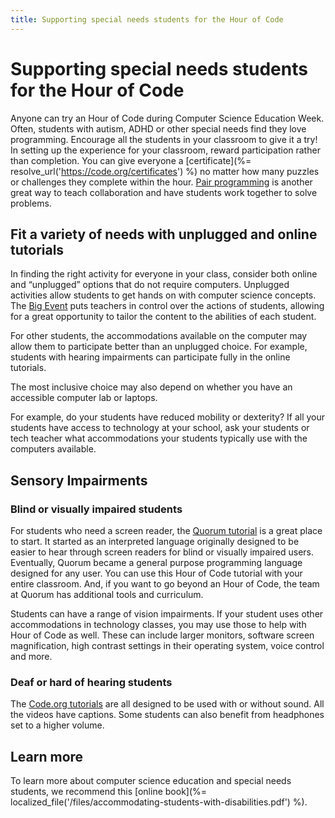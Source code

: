 ```yaml
---
title: Supporting special needs students for the Hour of Code
---
```

# Supporting special needs students for the Hour of Code

Anyone can try an Hour of Code during Computer Science Education Week. Often, students with autism, ADHD or other special needs find they love programming. Encourage all the students in your classroom to give it a try! In setting up the experience for your classroom, reward participation rather than completion. You can give everyone a [certificate](%= resolve_url('https://code.org/certificates') %) no matter how many puzzles or challenges they complete within the hour. [Pair programming](https://www.youtube.com/watch?v=vgkahOzFH2Q) is another great way to teach collaboration and have students work together to solve problems.

## Fit a variety of needs with unplugged and online tutorials

In finding the right activity for everyone in your class, consider both online and “unplugged” options that do not require computers. Unplugged activities allow students to get hands on with computer science concepts. The [Big Event](https://studio.code.org/s/course1/stage/15/puzzle/1) puts teachers in control over the actions of students, allowing for a great opportunity to tailor the content to the abilities of each student.

For other students, the accommodations available on the computer may allow them to participate better than an unplugged choice. For example, students with hearing impairments can participate fully in the online tutorials.

The most inclusive choice may also depend on whether you have an accessible computer lab or laptops.

For example, do your students have reduced mobility or dexterity? If all your students have access to technology at your school, ask your students or tech teacher what accommodations your students typically use with the computers available.

## Sensory Impairments

### Blind or visually impaired students

For students who need a screen reader, the [Quorum tutorial](https://quorumlanguage.com/hourofcode/part1.html) is a great place to start. It started as an interpreted language originally designed to be easier to hear through screen readers for blind or visually impaired users. Eventually, Quorum became a general purpose programming language designed for any user. You can use this Hour of Code tutorial with your entire classroom. And, if you want to go beyond an Hour of Code, the team at Quorum has additional tools and curriculum.

Students can have a range of vision impairments. If your student uses other accommodations in technology classes, you may use those to help with Hour of Code as well. These can include larger monitors, software screen magnification, high contrast settings in their operating system, voice control and more.

### Deaf or hard of hearing students

The [Code.org tutorials](https://studio.code.org/) are all designed to be used with or without sound. All the videos have captions. Some students can also benefit from headphones set to a higher volume.

## Learn more

To learn more about computer science education and special needs students, we recommend this [online book](%= localized_file('/files/accommodating-students-with-disabilities.pdf') %).